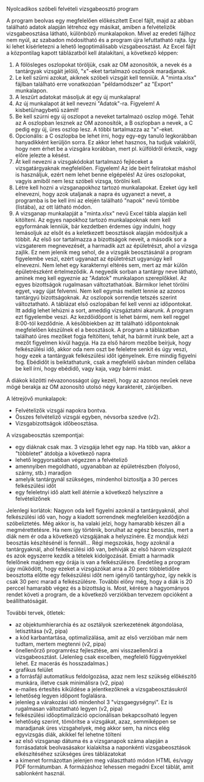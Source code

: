 Nyolcadikos szóbeli felvételi vizsgabeosztó program

A program beolvas egy megfelelően előkészített Excel fájlt, majd az abban található adatok alapján létrehoz egy másikat, amiben a felvételizők vizsgabeosztása látható, különböző munkalapokon. Mivel az eredeti fájlhoz nem nyúl, az szabadon módosítható és a program újra lefuttatható rajta. Így ki lehet kísérletezni a lehető legoptimálisabb vizsgabeosztást.
Az Excel fájlt a központilag kapott táblázatból kell átalakítani, a következő képpen:

1. A fölösleges oszlopokat töröljük, csak az OM azonosítók, a nevek és a tantárgyak vizsgáit jelölő, "x"-eket tartalmazó oszlopok maradjanak.
2. Le kell szűrni azokat, akiknek szóbeli vizsgát kell tenniük. A "minta.xlsx" fájlban található erre vonatkozóan "példamódszer" az "Export" munkalapon.
3. A leszűrt adatokat másoljuk át egy új munkalapra!
4. Az új munkalapot át kell nevezni "Adatok"-ra. Figyelem! A kisbetű/nagybetű számít!
5. Be kell szúrni egy új oszlopot a neveket tartalmazó oszlop mögé. Tehát az A oszlopban lesznek az OM azonosítók, a B oszlopban a nevek, a C pedig egy új, üres oszlop lesz. A többi tartalmazza az "x"-eket.
6. Opcionális: a C oszlopba be lehet írni, hogy egy-egy tanuló legkorábban hanyadikként kerüljön sorra. Ez akkor lehet hasznos, ha tudjuk valakiről, hogy nem érhet be a vizsgára korábban, mert pl. külföldről érkezik, vagy előre jelezte a késést.
7. Át kell nevezni a vizsgakódokat tartalmazó fejléceket a vizsgatárgyaknak megfelelően. Figyelem! Az ide beírt feliratokat máshol is használjuk, ezért nem lehet benne elgépelés! Az üres oszlopokat, vagyis amiből nem lesz szóbeli vizsga, törölni kell.
8. Létre kell hozni a vizsganapokhoz tartozó munkalapokat. Ezeket úgy kell elnevezni, hogy azok utaljanak a napra és ugyanezt a nevet, a programba is be kell írni az elején található "napok" nevű tömbbe (listába), az ott látható módon.
9. A vizsganap munkalapját a "minta.xlsx" nevű Excel tábla alapján kell kitölteni. Az egyes napokhoz tartozó munkalapoknak nem kell egyformának lenniük, bár kezdetben érdemes úgy indulni, hogy lemásoljuk az elsőt és a keletkezett beosztások alapján módosítjuk a többit.
Az első sor tartalmazza a bizottságok neveit, a második sor a vizsgaterem megnevezését, a harmadik azt az épületrészt, ahol a vizsga zajlik.
Ez nem jelenik meg sehol, de a vizsgák beosztásánál a program figyelembe veszi, ezért ugyanazt az épületrészt ugyanúgy kell elnevezni. Nem lehet egy karakternyi eltérés sem, mert az már külön épületrészként értelmeződik.
A negyedik sorban a tantárgy neve látható, aminek meg kell egyeznie az "Adatok" munkalapon szereplőkkel.
Az egyes bizottságok rugalmasan változtathatóak. Bármikor lehet törölni egyet, vagy újat felvenni. Nem kell egymás mellett lennie az azonos tantárgyú bizottságoknak. Az oszlopok sorrendje tetszés szerint változtatható.
A táblázat első oszlopában fel kell venni az időpontokat. Itt addig lehet lehúzni a sort, ameddig vizsgáztatni akarunk. A program ezt figyelembe veszi. Az kezdőidőpont is lehet bármi, nem kell reggel 8:00-tól kezdődnie. A későbbiekben az itt található időpontoknak megfelelően készülnek el a beosztások.
A program a táblázatban található üres mezőket fogja feltölteni, tehát, ha bármit írunk bele, azt a mezőt figyelmen kívül hagyja. Ha za első három mezőbe beírjuk, hogy felkészülési idő, akkor oda nem oszt be feleletre senkit és úgy veszi, hogy ezek a tantárgyak felkészülési időt igényelnek. Erre mindíg figyelni fog.
Ebédidőt is beiktathatunk, csak a megfelelő sávban minden cellába be kell írni, hogy ebédidő, vagy kaja, vagy bármi mást.

A diákok közötti névazonosságot úgy kezeli, hogy az azonos nevűek neve mögé berakja az OM azonosító utolsó négy karakterét, zárójelben.

A létrejövő munkalapok:
- Felvételizők vizsgái napokra bontva.
- Összes felvételiző vizsgái egyben, névsorba szedve (v2).
- Vizsgabizottságok időbeosztása.

A vizsgabeosztás szempontjai:
- egy diáknak csak max. 3 vizsgája lehet egy nap. Ha több van, akkor a "többletet" átdobja a következő napra
- lehető leggyorsabban végezzen a felvételiző
- amennyiben megoldható, ugyanabban az épületrészben (folyosó, szárny, stb.) maradjon
- amelyik tantárgynál szükséges, mindenhol biztosítja a 30 perces felkészülési időt
- egy feleletnyi idő alatt kell átérnie a következő helyszínre a felvételizőnek

Jelenlegi korlátok:
Nagyon oda kell figyelni azoknál a tantárgyaknál, ahol felkészülési idő van, hogy a kiadott sorrendnek megfelelően kezdődjön a szóbeliztetés. Még akkor is, ha valaki jelzi, hogy hamarabb készen áll a megmérettetésre. Ha nem így történik, borulhat az egész beosztás, mert a diák nem ér oda a következő vizsgájának a helyszínére. Ez mondjuk kézi beosztás készítésénél is fennáll...
Régi megszokás, hogy azoknál a tantárgyaknál, ahol felkészülési idő van, behívják az első három vizsgázót és azok egyszerre kezdik a tételek kidolgozását. Emiatt a harmadik felelőnek majdnem egy órája is van a felkészülésre. Eredetileg a program úgy működött, hogy ezeket a vizsgázókat arra a 20 perc többletidőre beosztotta előtte egy felkészülési időt nem igénylő tantárgyhoz, így nekik is csak 30 perc marad a felkészülésre. További előny még, hogy a diák is 20 perccel hamarabb végez és a bizottság is.
Most, kérésre a hagyományos rendet követi a program, de a következő verziókban tervezem opcióként a beállíthatóságát.

További tervek, ötletek:
- az objektumhierarchia és az osztályok szerkezetének átgondolása, letisztítása (v2, pipa)
- a kód karbantartása, optimalizálása, amit az első verzióban már nem tudtam, mertem megtenni (v2, pipa)
- önellenőrző programrész fejlesztése, ami visszaellenőrzi a vizsgabeosztást. (Jelenleg csak excelben, megfelelő függvényekkel lehet. Ez macerás és hosszadalmas.)
- grafikus felület
- a forrásfájl automatikus feldolgozása, azaz nem lesz szükség előkészítő munkára, illetve csak minimálisra (v2, pipa)
- e-mailes értesítés kiküldése a jelentkezőknek a vizsgabeosztásukról
- lehetőség legyen időpont foglalásra.
- jelenleg a várakozási idő mindenhol 3 "vizsgaegységnyi". Ez is rugalmasan változtatható legyen (v2, pipa)
- felkészülési időoptimalizáció opcionálisan bekapcsolható legyen
- lehetőség szerint, tömörítse a vizsgákat, azaz, semmiképpen se maradjanak üres vizsgahelyek, még akkor sem, ha nincs elég egyvizsgás diák, akikkel fel lehetne tölteni
- az első vizsganap dátuma és a vizsganapok száma alapján a forrásadatok beolvasásakor kialakítsa a naponkénti vizsgabeosztások elkészítéséhez szükséges üres táblázatokat
- a kimenet formázottan jelenjen meg választható módon HTML és/vagy PDF formátumban. A formázáshoz lehessen megadni Excel táblát, amit sablonként használ.

